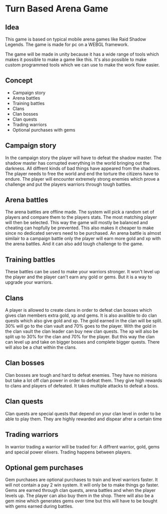 <h1>Turn Based Arena Game</h1>

<h2>Idea</h2>
<p>This game is based on typical mobile arena games like Raid Shadow Legends. The game is made for pc on a WEBGL framework.</p>
<p>The game will be made in unity because it has a wide range of tools which makes it possible to make a game like this. It's also possible to make custom programmed tools which we can use to make the work flow easier.</p>

<h2>Concept</h2>
<ul>
  <li>Campaign story</li>
  <li>Arena battles</li>
  <li>Training battles</li>
  <li>Clans</li>
  <li>Clan bosses</li>
  <li>Clan quests</li>
  <li>Trading warriors</li>
  <li>Optional purchases with gems</li>
</ul>

<h2>Campaign story</h2>

<p>In the campaign story the player will have to defeat the shadow master. The shadow master has corrupted everything in the world bringing out the darkness. All diffrent kinds of bad things have appeared from the shadows. The player needs to free the world and end the torture the citizens have to endure. The player will encounter extremely strong enemies which prove a challenge and put the players warriors through tough battles.</p>

<h2>Arena battles</h2>

<p>The arena battles are offline made. The system will pick a random set of players and compare them to the players stats. The most matching player will then be selected. This way the game will mostly be balanced and cheating can hopfully be prevented. This also makes it cheaper to make since no dedicated servers need to be purchased. An arena battle is almost similair to a campaign battle only the player will earn more gold and xp with the arena battles. And it can also add tough challenge to the game.</p>

<h2>Training battles</h2>

<p>These battles can be used to make your warriors stronger. It won't level up the player and the player can't earn any gold or gems. But it is a way to upgrade your warriors.</p>

<h2>Clans</h2>
  
<p>A player is allowed to create clans in order to defeat clan bosses which gives clan members extra gold, xp and gems. It is also availible to do clan quests which also give gold and xp. The gold earned in the clan will be split. 30% will go to the clan vault and 70% goes to the player. With the gold in the clan vault the clan leader can buy new clan quests. The xp will also be split up to 30% for the clan and 70% for the player. But this way the clan can level up and take on bigger bosses and complete bigger quests. There will also be a chat within the clans.</p>

<h2>Clan bosses</h2>

<p>Clan bosses are tough and hard to defeat enemies. They have no minions but take a lot off clan power in order to defeat them. They give high rewards to clans and players of defeated. It takes multiple attacks to defeat a boss.</p>

<h2>Clan quests</h2>

<p>Clan quests are special quests that depend on your clan level in order to be able to play them. They are highly rewarded and dispear afrer a certain time</p>

<h2>Trading warriors</h2>

<p>In warrior trading a warrior will be traded for: A diffrent warrior, gold, gems and special power elixers. Trading happens between players.</p>

<h2>Optional gem purchases</h2>

<p>Gem purchases are optional purchases to train and level warriors faster. It will not contain a pay 2 win system. It will only be to make things go faster. Gems are earned through clan quests, arena battles and when the player levels up. The player can also buy them in the shop. There will also be a gem mine which generates gems over time but this will have to be bought with gems earned during battles.</p>
